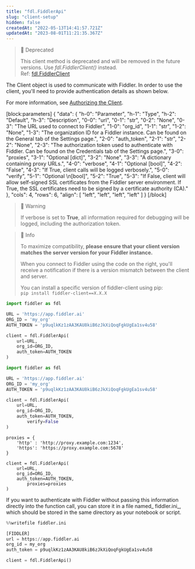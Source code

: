 ```yaml
---
title: "fdl.FiddlerApi"
slug: "client-setup"
hidden: false
createdAt: "2022-05-13T14:41:57.721Z"
updatedAt: "2023-08-01T11:21:35.367Z"
---
```

> 🚧 Deprecated
> 
> This client method is deprecated and will be removed in the future versions. Use _fdl.FiddlerClient()_ instead.  
> Ref: [fdl.FiddlerClient](https://dash.readme.com/project/fiddler/v23.4/refs/fdlfiddlerclient)

The Client object is used to communicate with Fiddler.  In order to use the client, you'll need to provide authentication details as shown below.

For more information, see [Authorizing the Client](doc:authorizing-the-client).

[block:parameters]
{
  "data": {
    "h-0": "Parameter",
    "h-1": "Type",
    "h-2": "Default",
    "h-3": "Description",
    "0-0": "url",
    "0-1": "str",
    "0-2": "None",
    "0-3": "The URL used to connect to Fiddler",
    "1-0": "org_id",
    "1-1": "str",
    "1-2": "None",
    "1-3": "The organization ID for a Fiddler instance. Can be found on the General tab of the Settings page.",
    "2-0": "auth_token",
    "2-1": "str",
    "2-2": "None",
    "2-3": "The authorization token used to authenticate with Fiddler. Can be found on the Credentials tab of the Settings page.",
    "3-0": "proxies",
    "3-1": "Optional [dict]",
    "3-2": "None",
    "3-3": "A dictionary containing proxy URLs.",
    "4-0": "verbose",
    "4-1": "Optional [bool]",
    "4-2": "False",
    "4-3": "If True, client calls will be logged verbosely.",
    "5-0": "verify",
    "5-1": "Optional  \n[bool]",
    "5-2": "True",
    "5-3": "If False, client will allow self-signed SSL certificates from the Fiddler server environment.  If True, the SSL certificates need to be signed by a certificate authority (CA)."
  },
  "cols": 4,
  "rows": 6,
  "align": [
    "left",
    "left",
    "left",
    "left"
  ]
}
[/block]

> 🚧 Warning
> 
> If verbose is set to **True**, all information required for debugging will be logged, including the authorization token.

> 📘 Info
> 
> To maximize compatibility, **please ensure that your client version matches the server version for your Fiddler instance.**
> 
> When you connect to Fiddler using the code on the right, you'll receive a notification if there is a version mismatch between the client and server.
> 
> You can install a specific version of fiddler-client using pip:  
> `pip install fiddler-client==X.X.X`

```python Connect the Client
import fiddler as fdl

URL = 'https://app.fiddler.ai'
ORG_ID = 'my_org'
AUTH_TOKEN = 'p9uqlkKz1zAA3KAU8kiB6zJkXiQoqFgkUgEa1sv4u58'

client = fdl.FiddlerApi(
    url=URL,
    org_id=ORG_ID,
    auth_token=AUTH_TOKEN
)
```
```python Connect the Client with self-signed certs
import fiddler as fdl

URL = 'https://app.fiddler.ai'
ORG_ID = 'my_org'
AUTH_TOKEN = 'p9uqlkKz1zAA3KAU8kiB6zJkXiQoqFgkUgEa1sv4u58'

client = fdl.FiddlerApi(
    url=URL,
    org_id=ORG_ID,
    auth_token=AUTH_TOKEN, 
		verify=False
)
```
```Text Connect the Client with Proxies
proxies = {
    'http' : 'http://proxy.example.com:1234',
    'https': 'https://proxy.example.com:5678'
}

client = fdl.FiddlerApi(
    url=URL,
    org_id=ORG_ID,
    auth_token=AUTH_TOKEN, 
		proxies=proxies
)
```

If you want to authenticate with Fiddler without passing this information directly into the function call, you can store it in a file named_ fiddler.ini_, which should be stored in the same directory as your notebook or script.

```python Writing fiddler.ini
%%writefile fiddler.ini

[FIDDLER]
url = https://app.fiddler.ai
org_id = my_org
auth_token = p9uqlkKz1zAA3KAU8kiB6zJkXiQoqFgkUgEa1sv4u58
```

```python Connecting the Client with a fiddler.ini file
client = fdl.FiddlerApi()
```